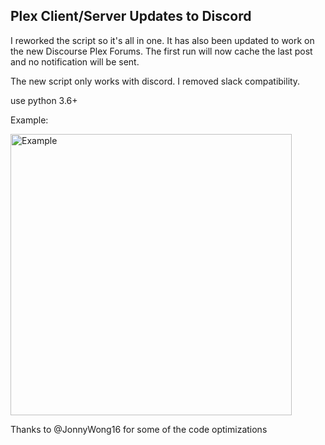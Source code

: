 ## Plex Client/Server Updates to Discord
I reworked the script so it's all in one. It has also been updated to work on the new Discourse Plex Forums. The first run will now cache the last post and no notification will be sent.

The new script only works with discord. I removed slack compatibility.

use python 3.6+

Example:

<img width="450" alt="Example" src="https://i.imgur.com/jDKMknz.png">

Thanks to @JonnyWong16 for some of the code optimizations
